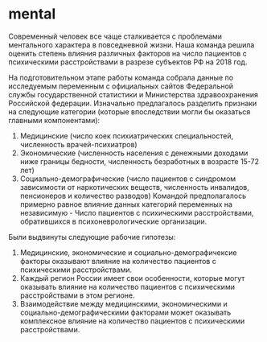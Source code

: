 # mental
Современный человек все чаще сталкивается с проблемами ментального характера в
повседневной жизни. Наша команда решила оценить степень влияния различных
факторов на число пациентов с психическими расстройствами в разрезе субъектов РФ
на 2018 год.

На подготовительном этапе работы команда собрала данные по исследуемым
переменным с официальных сайтов Федеральной службы государственной статистики и Министерства здравоохранения Российской федерации. 
Изначально предлагалось разделить признаки на следующие категории (которые
впоследствии могли бы оказаться главными компонентами):
1. Медицинские (число коек психиатрических специальностей, численность
врачей-психиатров)
2. Экономические (численность населения с денежными доходами ниже границы
бедности, численность безработных в возрасте 15-72 лет)
3. Социально-демографические (число пациентов с синдромом зависимости от
наркотических веществ, численность инвалидов, пенсионеров и количество разводов)
Командой предполагалось примерно равное влияние данных категорий переменных на
независимую - Число пациентов с психическими расстройствами, обратившихся в
психоневрологические организации.


Были выдвинуты следующие рабочие гипотезы:
1. Медицинские, экономические и социально-демографичексие факторы оказывают влияние на количество пациентов с психическими
расстройствами.
2. Каждый регион России имеет свои особенности, которые могут оказывать влияние
на количество пациентов с психическими расстройствами в этом регионе.
3. Взаимодействие между медицинскими, экономическими и
социально-демографическими факторами может оказывать комплексное влияние на
количество пациентов с психическими расстройствами.

